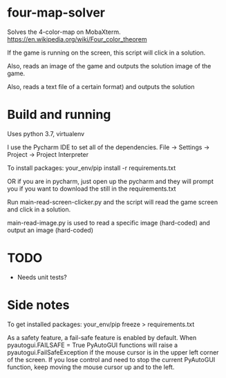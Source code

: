 # four-map-solver

Solves the 4-color-map on MobaXterm.
https://en.wikipedia.org/wiki/Four_color_theorem

If the game is running on the screen, this script will click in a solution.

Also, reads an image of the game and outputs the solution image of the game.

Also, reads a text file of a certain format) and outputs the solution

# Build and running

Uses python 3.7, virtualenv

I use the Pycharm IDE to set all of the dependencies.
File -> Settings -> Project -> Project Interpreter

To install packages:
your_env/pip install -r requirements.txt

OR if you are in pycharm, just open up the pycharm and they will
prompt you if you want to download the still in the requirements.txt 

Run main-read-screen-clicker.py and the script will read the game screen and click in a solution.

main-read-image.py is used to read a specific image (hard-coded) and output an image (hard-coded)

# TODO

- Needs unit tests?

# Side notes

To get installed packages:
your_env/pip freeze > requirements.txt

As a safety feature, a fail-safe feature is enabled by default.
When pyautogui.FAILSAFE = True
PyAutoGUI functions will raise a pyautogui.FailSafeException if the mouse cursor is in the upper left corner of the screen.
If you lose control and need to stop the current PyAutoGUI function, keep moving the mouse cursor up and to the left. 
